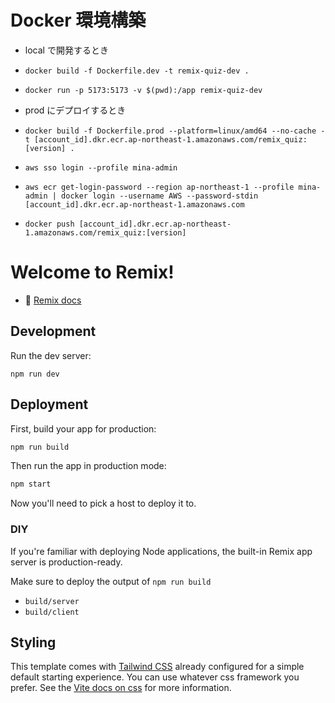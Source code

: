 # Docker 環境構築

- local で開発するとき
- `docker build -f Dockerfile.dev -t remix-quiz-dev .`
- `docker run -p 5173:5173 -v $(pwd):/app remix-quiz-dev`

- prod にデプロイするとき
- `docker build -f Dockerfile.prod --platform=linux/amd64 --no-cache -t [account_id].dkr.ecr.ap-northeast-1.amazonaws.com/remix_quiz:[version] .`
- `aws sso login --profile mina-admin`
- `aws ecr get-login-password --region ap-northeast-1 --profile mina-admin | docker login --username AWS --password-stdin [account_id].dkr.ecr.ap-northeast-1.amazonaws.com`
- `docker push [account_id].dkr.ecr.ap-northeast-1.amazonaws.com/remix_quiz:[version]`

# Welcome to Remix!

- 📖 [Remix docs](https://remix.run/docs)

## Development

Run the dev server:

```shellscript
npm run dev
```

## Deployment

First, build your app for production:

```sh
npm run build
```

Then run the app in production mode:

```sh
npm start
```

Now you'll need to pick a host to deploy it to.

### DIY

If you're familiar with deploying Node applications, the built-in Remix app server is production-ready.

Make sure to deploy the output of `npm run build`

- `build/server`
- `build/client`

## Styling

This template comes with [Tailwind CSS](https://tailwindcss.com/) already configured for a simple default starting experience. You can use whatever css framework you prefer. See the [Vite docs on css](https://vitejs.dev/guide/features.html#css) for more information.
